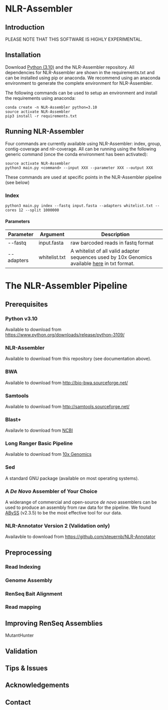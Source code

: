 # NLR-Assembler

## Introduction



PLEASE NOTE THAT THIS SOFTWARE IS HIGHLY EXPERIMENTAL.

## Installation

Download [Python (3.10)](https://www.python.org/downloads/release/python-3109/) and the NLR-Assembler repository. All dependencies for NLR-Assembler are shown in the requirements.txt and can be installed using pip or anaconda. We recommend using an anaconda environment to generate the complete environment for NLR-Assembler.

The following commands can be used to setup an environment and install the requirements using anaconda:

    conda create -n NLR-Assembler python=3.10
    source activate NLR-Assembler
    pip3 install -r requirements.txt

## Running NLR-Assembler

Four commands are currently available using NLR-Assembler: index, group, contig-coverage and nlr-coverage. All can be running using the following generic command (once the conda environment has been activated):

    source activate NLR-Assembler
    python3 main.py <command> --input XXX --parameter XXX --output XXX

These commands are used at specific points in the NLR-Assembler pipeline (see below)

### Index

    python3 main.py index --fastq input.fasta --adapters whitelist.txt --cores 12 --split 1000000

#### Parameters
Parameter |Argument | Description|
|---|---|---|
--fastq | input.fasta | raw barcoded reads in fastq format
--adapters | whitelist.txt | A whitelist of all valid adapter sequences used by 10x Genomics available [here](https://raw.githubusercontent.com/10XGenomics/supernova/master/tenkit/lib/python/tenkit/barcodes/4M-with-alts-february-2016.txt__;!!Nmw4Hv0!ycvz4SQfCxuE9_PRUpGVO--oCiODqHYPmg7Noau4s5gTnsYvrtpEN2IbEVUjFfmCfkU4dOyCC0VYXO0vyiahvQuV0XwT-YnZVKLBgA$) in txt format.










# The NLR-Assembler Pipeline

## Prerequisites

### Python v3.10

Available to download from https://www.python.org/downloads/release/python-3109/

### NLR-Assembler

Available to download from this repository (see documentation above).

### BWA

Available to download from http://bio-bwa.sourceforge.net/

### Samtools

Available to download from http://samtools.sourceforge.net/

### Blast+

Availavle to download from [NCBI](https://blast.ncbi.nlm.nih.gov/doc/blast-help/downloadblastdata.html#downloadblastdata)

### Long Ranger Basic Pipeline

Available to download from [10x Genomics](https://support.10xgenomics.com/genome-exome/software/downloads/latest)

### Sed

A standard GNU package (available on most operating systems).

### A *De Novo* Assembler of Your Choice

A widerange of commercial and open-source *de novo* assemblers can be used to produce an assembly from raw data for the pipeline. We found [ABySS](https://github.com/bcgsc/abyss) (v2.3.5) to be the most effective tool for our data. 

### NLR-Annotator Version 2 (Validation only)

Availavble to download from https://github.com/steuernb/NLR-Annotator

## Preprocessing

### Read Indexing

### Genome Assembly

### RenSeq Bait Alignment

### Read mapping

## Improving RenSeq Assemblies

MutantHunter

## Validation

## Tips & Issues 

## Acknowledgements

## Contact


